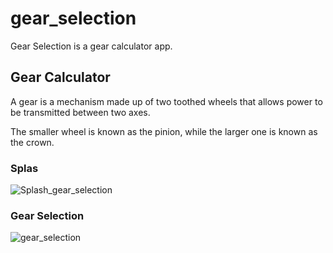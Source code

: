 # gear_selection
Gear Selection is a gear calculator app.
## Gear Calculator
A gear is a mechanism made up of two toothed wheels that allows power to be transmitted between two axes.

The smaller wheel is known as the pinion, while the larger one is known as the crown.
### Splas
![Splash_gear_selection](https://github.com/WilCahuaya/gear_selection/assets/73237899/cf7fb571-2804-4219-a2e0-c9139a325f31)
### Gear Selection
![gear_selection](https://github.com/WilCahuaya/gear_selection/assets/73237899/d9ffe891-7811-4587-a1b2-80bb2e98b8f1)
